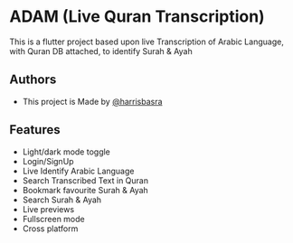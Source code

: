 
# ADAM (Live Quran Transcription)

This is a flutter project based upon live Transcription of Arabic Language, with Quran DB attached, to identify Surah & Ayah

## Authors

- This project is Made by [@harrisbasra](https://www.github.com/harrisbasra)


## Features

- Light/dark mode toggle
- Login/SignUp
- Live Identify Arabic Language
- Search Transcribed Text in Quran
- Bookmark favourite Surah & Ayah
- Search Surah & Ayah
- Live previews
- Fullscreen mode
- Cross platform

